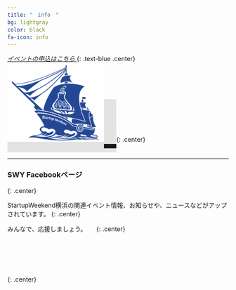 ```yaml
---
title: "　info　"
bg: lightgray
color: black
fa-icon: info
---
```


<a href="https://swyokohama.doorkeeper.jp/events/21516">
<i class="fa fa-arrow-circle-down fa-2x text-navy">
イベントの申込はこちら
</i>
</a>
{: .text-blue .center}

<span class="fa-stack subtlecircle" style="font-size:100px; background:rgba(0,0,0,0.1)">
<a href="https://swyokohama.doorkeeper.jp/events/21516">
  <img src="/img/home/swy_navy.png">
  </a>
</span>
{: .center}

---

### **SWY Facebookページ**
{: .center}

StartupWeekend横浜の関連イベント情報、お知らせや、ニュースなどがアップされています。
{: .center}

みんなで、応援しましょう。
　
{: .center}

<span class="fa-stack subtlecircle" style="font-size:100px; background:rgba(0,0,0,0.1)">
<a href="https://www.facebook.com/startupweekendyokohama">
  <i class="fa fa-facebook-square fa-stack-1x text-navy"></i>
  </a>
</span>
{: .center}


